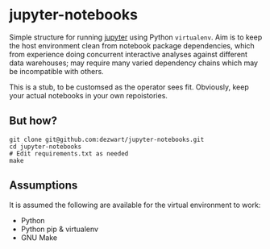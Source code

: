 jupyter-notebooks
=================

Simple structure for running [jupyter](http://jupyter.org) using Python `virtualenv`. Aim is to keep the host environment clean from notebook package dependencies, which from experience doing concurrent interactive analyses against different data warehouses; may require many varied dependency chains which may be incompatible with others.

This is a stub, to be customsed as the operator sees fit. Obviously, keep your actual notebooks in your own repoistories.

But how?
--------

    git clone git@github.com:dezwart/jupyter-notebooks.git
    cd jupyter-notebooks
    # Edit requirements.txt as needed
    make

Assumptions
-----------

It is assumed the following are available for the virtual environment to work:

* Python
* Python pip & virtualenv
* GNU Make

